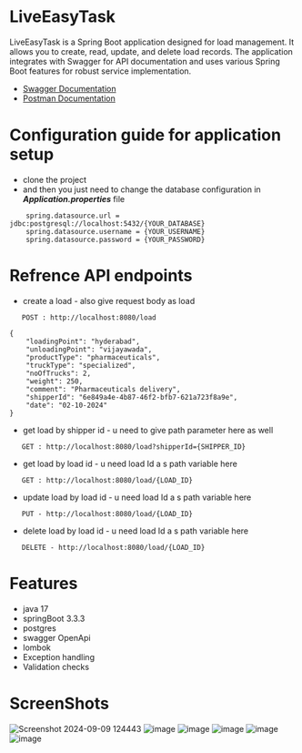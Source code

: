 
# LiveEasyTask

LiveEasyTask is a Spring Boot application designed for load management. It allows you to create, read, update, and delete load records. The application integrates with Swagger for API documentation and uses various Spring Boot features for robust service implementation.

- [Swagger Documentation](http://localhost:8080/swagger-ui/index.html#/)
- [Postman Documentation](https://documenter.getpostman.com/view/29367403/2sAXjRXq9x)

# Configuration guide for application setup
- clone the project
- and then you just need to change the database configuration in ***Application.properties*** file
```http
    spring.datasource.url = jdbc:postgresql://localhost:5432/{YOUR_DATABASE}
    spring.datasource.username = {YOUR_USERNAME}
    spring.datasource.password = {YOUR_PASSWORD}
```
# Refrence API endpoints 
- create a load - also give request body as load 
```http
   POST : http://localhost:8080/load

{
    "loadingPoint": "hyderabad",
    "unloadingPoint": "vijayawada",
    "productType": "pharmaceuticals",
    "truckType": "specialized",
    "noOfTrucks": 2,
    "weight": 250,
    "comment": "Pharmaceuticals delivery",
    "shipperId": "6e849a4e-4b87-46f2-bfb7-621a723f8a9e",
    "date": "02-10-2024"
}
```
- get load by shipper id - u need to give path parameter here as well
```http
   GET : http://localhost:8080/load?shipperId={SHIPPER_ID}
```

- get load by load id - u need load Id a s path variable here
```http
   GET : http://localhost:8080/load/{LOAD_ID}
```

- update load by load id - u need load Id a s path variable here
```http
   PUT - http://localhost:8080/load/{LOAD_ID}
```

- delete load by load id - u need load Id a s path variable here
```http
   DELETE - http://localhost:8080/load/{LOAD_ID}
```
# Features

- java 17
- springBoot 3.3.3
- postgres
- swagger OpenApi
- lombok
- Exception handling
- Validation checks

# ScreenShots
![Screenshot 2024-09-09 124443](https://github.com/user-attachments/assets/90b7c2e6-f1cb-4213-9a39-9faf3c70f3c4)
![image](https://github.com/user-attachments/assets/a372606f-1cac-4bb7-a40b-5d7b0bc9169d)
![image](https://github.com/user-attachments/assets/13635781-3d37-4d6c-875b-cc6befff524f)
![image](https://github.com/user-attachments/assets/aae721f7-71ef-49e7-8478-0c3d5a913c59)
![image](https://github.com/user-attachments/assets/03f276d4-16b0-44eb-b2cc-8eab3cc34b7c)
![image](https://github.com/user-attachments/assets/0a685973-47b3-43a9-8590-f890adfeae3a)













